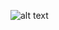 ![alt text](https://github.com/ajit-kumar-azad/training/raw/master/Developing-Apps-with-AngularJS/images/qconstructor.png "$q constructor")
